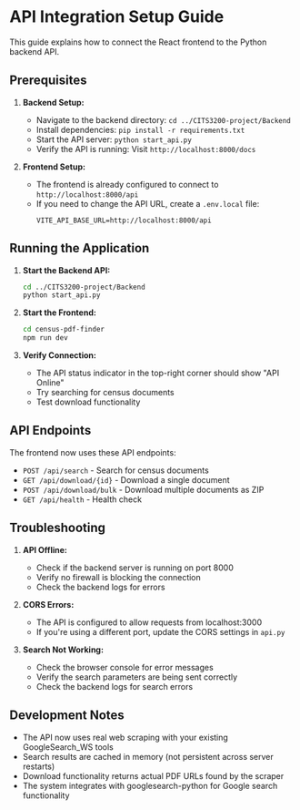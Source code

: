 # API Integration Setup Guide

This guide explains how to connect the React frontend to the Python backend API.

## Prerequisites

1. **Backend Setup:**
   - Navigate to the backend directory: `cd ../CITS3200-project/Backend`
   - Install dependencies: `pip install -r requirements.txt`
   - Start the API server: `python start_api.py`
   - Verify the API is running: Visit `http://localhost:8000/docs`

2. **Frontend Setup:**
   - The frontend is already configured to connect to `http://localhost:8000/api`
   - If you need to change the API URL, create a `.env.local` file:
     ```
     VITE_API_BASE_URL=http://localhost:8000/api
     ```

## Running the Application

1. **Start the Backend API:**
   ```bash
   cd ../CITS3200-project/Backend
   python start_api.py
   ```

2. **Start the Frontend:**
   ```bash
   cd census-pdf-finder
   npm run dev
   ```

3. **Verify Connection:**
   - The API status indicator in the top-right corner should show "API Online"
   - Try searching for census documents
   - Test download functionality

## API Endpoints

The frontend now uses these API endpoints:

- `POST /api/search` - Search for census documents
- `GET /api/download/{id}` - Download a single document
- `POST /api/download/bulk` - Download multiple documents as ZIP
- `GET /api/health` - Health check

## Troubleshooting

1. **API Offline:**
   - Check if the backend server is running on port 8000
   - Verify no firewall is blocking the connection
   - Check the backend logs for errors

2. **CORS Errors:**
   - The API is configured to allow requests from localhost:3000
   - If you're using a different port, update the CORS settings in `api.py`

3. **Search Not Working:**
   - Check the browser console for error messages
   - Verify the search parameters are being sent correctly
   - Check the backend logs for search errors

## Development Notes

- The API now uses real web scraping with your existing GoogleSearch_WS tools
- Search results are cached in memory (not persistent across server restarts)
- Download functionality returns actual PDF URLs found by the scraper
- The system integrates with googlesearch-python for Google search functionality
